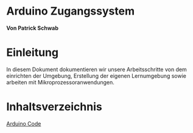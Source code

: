 # Arduino Zugangssystem

**Von Patrick Schwab**



# Einleitung

In diesem Dokument dokumentieren wir unsere Arbeitsschritte von dem einrichten der Umgebung, Erstellung der eigenen Lernumgebung sowie arbeiten mit Mikroprozessoranwendungen.





# Inhaltsverzeichnis

[Arduino Code](doc/Arduino_Code.md)

